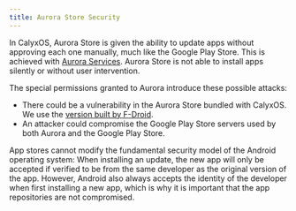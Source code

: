 ```yaml
---
title: Aurora Store Security
---
```


In CalyxOS, Aurora Store is given the ability to update apps without approving each one manually, much like the Google Play Store. This is achieved with [Aurora Services](https://gitlab.com/CalyxOS/platform_packages_apps_AuroraStorePrivilegedExtension). Aurora Store is not able to install apps silently or without user intervention.

The special permissions granted to Aurora introduce these possible attacks:

* There could be a vulnerability in the Aurora Store bundled with CalyxOS. We use the [version built by F-Droid](https://f-droid.org/en/packages/com.aurora.store/).
* An attacker could compromise the Google Play Store servers used by both Aurora and the Google Play Store.

App stores cannot modify the fundamental security model of the Android operating system: When installing an update, the new app will only be accepted if verified to be from the same developer as the original version of the app. However, Android also always accepts the identity of the developer when first installing a new app, which is why it is important that the app repositories are not compromised.
